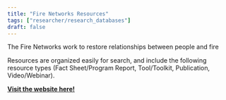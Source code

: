 ```yaml
---
title: "Fire Networks Resources"
tags: ["researcher/research_databases"]
draft: false
---
```


The Fire Networks work to restore relationships between people and fire

Resources are organized easily for search, and include the following resource types (Fact Sheet/Program Report, Tool/Toolkit, Publication, Video/Webinar). 


[**Visit the website here!**](https://firenetworks.org/resources/)

